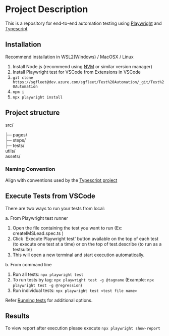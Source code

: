 # Project Description

This is a repository for end-to-end automation testing using [Playwright](https://playwright.dev/) and [Typescript](https://www.typescriptlang.org/docs/)

## Installation

Recommend installation in WSL2(Windows) / MacOSX / Linux

1. Install Node.js (recommend using [NVM](https://github.com/nvm-sh/nvm) or similar version manager)
2. Install Playwright test for VSCode from Extensions in VSCode
3. `git clone https://sgfleet@dev.azure.com/sgfleet/Test%20Automation/_git/Test%20Automation`
4. `npm i`
5. `npx playwright install`

## Project structure

src/

├─ pages/  
├─ steps/  
├─ tests/  
utils/  
assets/

### Naming Convention

Align with conventions used by the [Typescript project](https://github.com/microsoft/Typescript)

## Execute Tests from VSCode

There are two ways to run your tests from local:

a. From Playwright test runner

1.  Open the file containing the test you want to run (Ex: createIMSLead.spec.ts )
2.  Click 'Execute Playwright test' button available on the top of each test (to execute one test at a time) or on the top of test.describe (to run as a testsuite)
3.  This will open a new terminal and start execution automatically.

b. From command line

1.  Run all tests: `npx playwright test`
2.  To run tests by tag: `npx playwright test -g @tagname`
    (Example: `npx playwright test -g @regression`)
3.  Run individual tests: `npx playwright test <test file name>`

Refer [Running tests](https://playwright.dev/docs/running-tests) for additional options.

## Results

To view report after execution please execute `npx playwright show-report`
